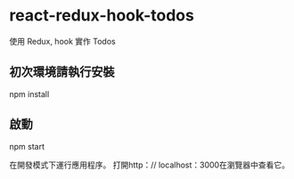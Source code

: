 # react-redux-hook-todos
使用 Redux, hook 實作 Todos

## 初次環境請執行安裝
npm install

## 啟動
npm start

在開發模式下運行應用程序。
打開http：// localhost：3000在瀏覽器中查看它。
